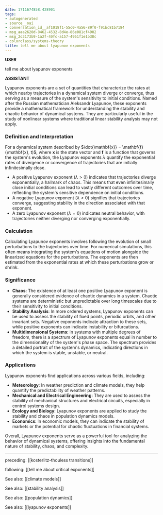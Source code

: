 ```yaml
---
date: 1711674858.428901
tags:
- autogenerated
- source__oai
- conversation_id__af1018f1-55c0-4a56-89f0-f91bc81b7184
- msg_aaa2620d-8462-4532-8d4e-86e081cf4902
- msg_2c3173b9-1a2f-40fc-a157-4951f1e1b38c
- colorclass/systems-theory
title: tell me about lyapunov exponents
---
```


**USER**

tell me about lyapunov exponents


**ASSISTANT**

Lyapunov exponents are a set of quantities that characterize the rates at which nearby trajectories in a dynamical system diverge or converge, thus serving as a measure of the system's sensitivity to initial conditions. Named after the Russian mathematician Aleksandr Lyapunov, these exponents provide a mathematical framework for understanding the stability and chaotic behavior of dynamical systems. They are particularly useful in the study of nonlinear systems where traditional linear stability analysis may not apply.

### Definition and Interpretation

For a dynamical system described by $\dot{\mathbf{x}} = \mathbf{f}(\mathbf{x}, t)$, where $\mathbf{x}$ is the state vector and $\mathbf{f}$ is a function that governs the system's evolution, the Lyapunov exponents $\lambda$ quantify the exponential rates of divergence or convergence of trajectories that are initially infinitesimally close.

- A positive Lyapunov exponent ($\lambda > 0$) indicates that trajectories diverge exponentially, a hallmark of chaos. This means that even infinitesimally close initial conditions can lead to vastly different outcomes over time, reflecting the system's sensitive dependence on initial conditions.
- A negative Lyapunov exponent ($\lambda < 0$) signifies that trajectories converge, suggesting stability in the direction associated with that exponent.
- A zero Lyapunov exponent ($\lambda = 0$) indicates neutral behavior, with trajectories neither diverging nor converging exponentially.

### Calculation

Calculating Lyapunov exponents involves following the evolution of small perturbations to the trajectories over time. For numerical simulations, this often means integrating the system's equations of motion alongside the linearized equations for the perturbations. The exponents are then estimated from the exponential rates at which these perturbations grow or shrink.

### Significance

- **Chaos**: The existence of at least one positive Lyapunov exponent is generally considered evidence of chaotic dynamics in a system. Chaotic systems are deterministic but unpredictable over long timescales due to their sensitivity to initial conditions.
- **Stability Analysis**: In more ordered systems, Lyapunov exponents can be used to assess the stability of fixed points, periodic orbits, and other invariant sets. Negative exponents indicate attraction to these sets, while positive exponents can indicate instability or bifurcations.
- **Multidimensional Systems**: In systems with multiple degrees of freedom, there is a spectrum of Lyapunov exponents equal in number to the dimensionality of the system's phase space. The spectrum provides a detailed portrait of the system's dynamics, indicating directions in which the system is stable, unstable, or neutral.

### Applications

Lyapunov exponents find applications across various fields, including:

- **Meteorology**: In weather prediction and climate models, they help quantify the predictability of weather patterns.
- **Mechanical and Electrical Engineering**: They are used to assess the stability of mechanical structures and electrical circuits, especially in control systems design.
- **Ecology and Biology**: Lyapunov exponents are applied to study the stability and chaos in population dynamics models.
- **Economics**: In economic models, they can indicate the stability of markets or the potential for chaotic fluctuations in financial systems.

Overall, Lyapunov exponents serve as a powerful tool for analyzing the behavior of dynamical systems, offering insights into the fundamental nature of stability, chaos, and complexity.


---

preceding: [[kosterlitz-thouless transitions]]  


following: [[tell me about critical exponents]]

See also: [[climate models]]


See also: [[stability analysis]]


See also: [[population dynamics]]


See also: [[lyapunov exponents]]